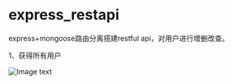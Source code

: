 # express_restapi
express+mongoose路由分离搭建restful api，对用户进行增删改查。
  
1、获得所有用户

![Image text](https://github.com/dpc761218914/express_restapi/raw/master/public/images/getUsers.png)


